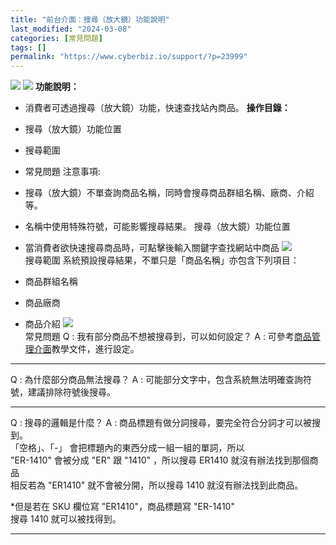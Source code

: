 ```yaml
---
title: "前台介面：搜尋（放大鏡）功能說明"
last_modified: "2024-03-08"
categories: [常見問題]
tags: []
permalink: "https://www.cyberbiz.io/support/?p=23999"
---
```


![](https://www.cyberbiz.io/support/wp-content/uploads/適用站別.png)
[![](https://www.cyberbiz.io/support/wp-content/uploads/台灣站.png)](https://www.cyberbiz.io/support/?page_id=2490)
**功能說明：**  

* 消費者可透過搜尋（放大鏡）功能，快速查找站內商品。
**操作目錄：**

* 搜尋（放大鏡）功能位置
* 搜尋範圍
* 常見問題
注意事項:  

* 搜尋（放大鏡）不單查詢商品名稱，同時會搜尋商品群組名稱、廠商、介紹等。
* 名稱中使用特殊符號，可能影響搜尋結果。
搜尋（放大鏡）功能位置

* 當消費者欲快速搜尋商品時，可點擊後輸入關鍵字查找網站中商品
[![](https://www.cyberbiz.io/support/wp-content/uploads/2021/12/搜尋（放大鏡）功能1.png)](https://www.cyberbiz.io/support/wp-content/uploads/2021/12/搜尋（放大鏡）功能1.png)  
搜尋範圍 系統預設搜尋結果，不單只是「商品名稱」亦包含下列項目：  


* 商品群組名稱
* 商品廠商
* 商品介紹
[![](https://www.cyberbiz.io/support/wp-content/uploads/搜尋（放大鏡）功能2.png)](https://www.cyberbiz.io/support/wp-content/uploads/搜尋（放大鏡）功能2.png)  
常見問題 Q : 我有部分商品不想被搜尋到，可以如何設定？ A :
可參考[商品管理介面](https://www.cyberbiz.io/support/?p=7424#c)教學文件，進行設定。

* * *

Q : 為什麼部分商品無法搜尋？ A : 可能部分文字中，包含系統無法明確查詢符號，建議排除符號後搜尋。

* * *

Q : 搜尋的邏輯是什麼？ A : 商品標題有做分詞搜尋，要完全符合分詞才可以被搜到。  
「空格」、「-」 會把標題內的東西分成一組一組的單詞，所以  
"ER-1410" 會被分成 "ER" 跟 "1410" ，所以搜尋 ER1410 就沒有辦法找到那個商品  
相反若為 "ER1410" 就不會被分開，所以搜尋 1410 就沒有辦法找到此商品。  

*但是若在 SKU 欄位寫 "ER1410"，商品標題寫 "ER-1410"  
搜尋 1410 就可以被找得到。

* * *




